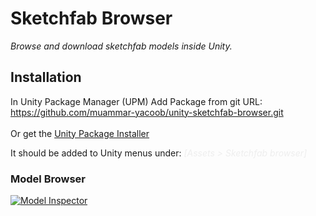# Sketchfab Browser
*Browse and download sketchfab models inside Unity.*

## Installation ##
In Unity Package Manager (UPM) Add Package from git URL:<BR>
https://github.com/muammar-yacoob/unity-sketchfab-browser.git<br><br>
Or get the [Unity Package Installer](../../releases/download/v1.0.1/Install-sketchfabbrowser-latest.unitypackage)<br>

It should be added to Unity menus under: *<font color=#eeeeee>[Assets > Sketchfab browser]</font>*

### Model Browser
[![Model Inspector](./res/model-browser.png)](https://sketchfab.com/3d-models/starbutts-564e02a97528499388ca00d3c6bdb044)


